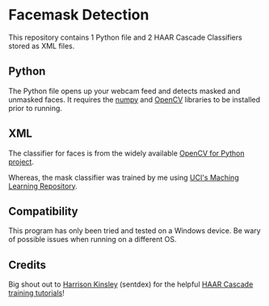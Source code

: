 # Facemask Detection

This repository contains 1 Python file and 2 HAAR Cascade Classifiers stored as XML files.

## Python

The Python file opens up your webcam feed and detects masked and unmasked faces. It requires the [numpy](https://numpy.org/install/) and [OpenCV](https://docs.opencv.org/master/d3/d52/tutorial_windows_install.html) libraries to be installed prior to running. 

## XML

The classifier for faces is from the widely available [OpenCV for Python project](https://github.com/opencv/opencv/blob/master/data/haarcascades/haarcascade_frontalface_default.xml).

Whereas, the mask classifier was trained by me using [UCI's Maching Learning Repository](https://archive.ics.uci.edu/ml/datasets/CMU+Face+Images).

## Compatibility

This program has only been tried and tested on a Windows device. Be wary of possible issues when running on a different OS.

## Credits

Big shout out to [Harrison Kinsley](https://twitter.com/Sentdex?ref_src=twsrc%5Egoogle%7Ctwcamp%5Eserp%7Ctwgr%5Eauthor) (sentdex) for the helpful [HAAR Cascade training tutorials](https://www.youtube.com/playlist?list=PLQVvvaa0QuDdttJXlLtAJxJetJcqmqlQq)!
